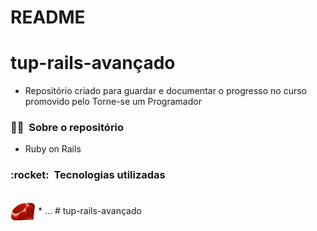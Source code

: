 # README

# tup-rails-avançado
- Repositório criado para guardar e documentar o progresso no curso promovido pelo Torne-se um Programador

<h3> 👨‍💼 &nbsp;Sobre o repositório </h3>



- Ruby on Rails

<h3> :rocket: &nbsp;Tecnologias utilizadas </h3>

<div style="display: inline_block"><br>
 
  <img align="center" alt="isaac-Ruby" height="30" width="40" src="https://raw.githubusercontent.com/devicons/devicon/1119b9f84c0290e0f0b38982099a2bd027a48bf1/icons/ruby/ruby-original.svg">
* ...
# tup-rails-avançado
